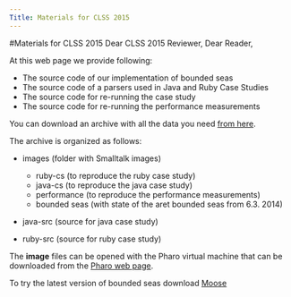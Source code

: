 ```yaml
---
Title: Materials for CLSS 2015
---
```

#Materials for CLSS 2015
Dear CLSS 2015 Reviewer, Dear Reader,

At this web page we provide following:


-  The source code of our implementation of bounded seas
-  The source code of a parsers used in Java and Ruby Case Studies
-  The source code for re-running the case study 
-  The source code for re-running the performance measurements

You can download an archive with all the data you need [from here](%base_url%/download/jk/clss2015/data.zip). 


The archive is organized as follows:

-  images (folder with Smalltalk images)
	-  ruby-cs (to reproduce the ruby case study)
	-  java-cs (to reproduce the java case study)
	-  performance (to reproduce the performance measurements)
	-  bounded seas (with state of the aret bounded seas from 6.3. 2014)

-  java-src (source for java case study)
-  ruby-src (source for ruby case study)

The **image** files can be opened with the Pharo virtual machine that can be downloaded from the [Pharo web page](http://pharo.org/download).

To try the latest version of bounded seas download [Moose](http://www.moosetechnology.org/)
